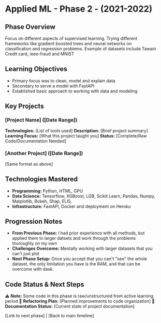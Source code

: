 # Applied ML - Phase 2 - (2021-2022)

## Phase Overview
Focus on different aspects of supervised learning. Trying different frameworks like gradient boosted trees and neural networks on classification and regression problems. Example of datasets include Tawain Credit card, ieee-fraud and MNIST

## Learning Objectives
- Primary focus was to clean, model and explain data
- Secondary to serve a model with FastAPI
- Established basic approach to working with data and modeling

## Key Projects

### [Project Name] ([Date Range])
**Technologies:** [List of tools used]
**Description:** [Brief project summary]
**Learning Focus:** [What this project taught you]
**Status:** [Complete/Raw Code/Documentation Needed]

### [Another Project] ([Date Range])
[Same format as above]

## Technologies Mastered
- **Programming:** Python, HTML, GPU
- **Data Science:** Tensorflow, XGBoost, LGB, Scikit Learn, Pandas, Numpy, Matplotlib, Bokeh, Shap, ELI5, 
- **Infrastructure:** FastAPI, Docker and deployment on Heroku

## Progression Notes
- **From Previous Phase:** I had prior experience with all methods, but applied them to larger datsets and work through the problems thoroughly on my own
- **Challenges Overcome:** Mentally working with larger datasets that you can't just plot 
- **Next Phase Setup:** Once you accept that you can't "see" the whole dataset, the only limitation you have is the RAM, and that can be overcome with dask.

## Code Status & Next Steps
⚠️ **Note:** Some code in this phase is raw/unstructured from active learning period
🔄 **Refactoring Plan:** [Planned improvements to code organization]
📝 **Documentation Status:** [Current state of project documentation]

[Link to next phase] | [Back to main timeline]



